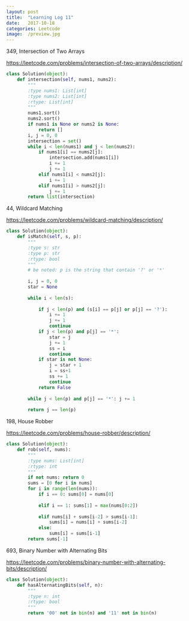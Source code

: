 ```yaml
---
layout: post
title:  "Learning Log 11"
date:   2017-10-18 
categories: Leetcode
image:  /preview.jpg
---
```


349, Intersection of Two Arrays

https://leetcode.com/problems/intersection-of-two-arrays/description/

```python
class Solution(object):
    def intersection(self, nums1, nums2):
        """
        :type nums1: List[int]
        :type nums2: List[int]
        :rtype: List[int]
        """
        nums1.sort()
        nums2.sort()
        if nums1 is None or nums2 is None:
            return []
        i, j = 0, 0
        intersection = set()
        while i < len(nums1) and j < len(nums2):
            if nums1[i] == nums2[j]:
                intersection.add(nums1[i])
                i += 1
                j += 1
            elif nums1[i] < nums2[j]:
                i += 1
            elif nums1[i] > nums2[j]:
                j += 1
        return list(intersection)
```

44, Wildcard Matching 

https://leetcode.com/problems/wildcard-matching/description/

```python
class Solution(object):
    def isMatch(self, s, p):
        """
        :type s: str
        :type p: str
        :rtype: bool
        """
        # be noted: p is the string that contain '?' or '*'     
        
        i, j = 0, 0
        star = None
        
        while i < len(s):
                
            if j < len(p) and (s[i] == p[j] or p[j] == '?'):
                i += 1
                j += 1
                continue
            if j < len(p) and p[j] == '*':
                star = j
                j += 1
                ss = i
                continue
            if star is not None:
                j = star + 1
                i = ss+1
                ss += 1
                continue
            return False    
        
        while j < len(p) and p[j] == '*': j += 1
                
        return j == len(p)
```

198, House Robber

https://leetcode.com/problems/house-robber/description/

```python
class Solution(object):
    def rob(self, nums):
        """
        :type nums: List[int]
        :rtype: int
        """
        if not nums: return 0
        sums = [0 for i in nums]
        for i in range(len(nums)):
            if i == 0: sums[0] = nums[0]
            
            elif i == 1: sums[1] = max(nums[0:2])
            
            elif nums[i] + sums[i-2] > sums[i-1]:
                sums[i] = nums[i] + sums[i-2]
            else:
                sums[i] = sums[i-1]
        return sums[-1]
```

693, Binary Number with Alternating Bits

https://leetcode.com/problems/binary-number-with-alternating-bits/description/

```python
class Solution(object):
    def hasAlternatingBits(self, n):
        """
        :type n: int
        :rtype: bool
        """
        return '00' not in bin(n) and '11' not in bin(n)
```


